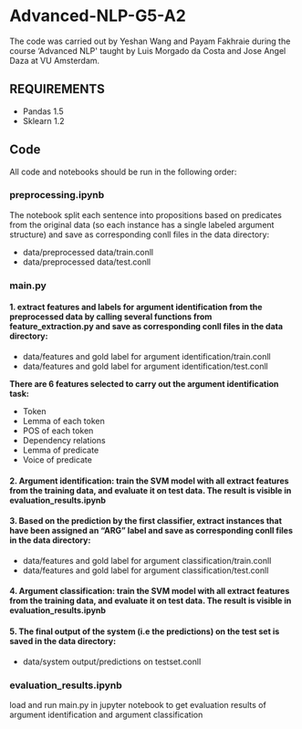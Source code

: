 # Advanced-NLP-G5-A2
The code was carried out by Yeshan Wang and Payam Fakhraie during the course ‘Advanced NLP' taught by Luis Morgado da Costa and Jose Angel Daza at VU Amsterdam.

## REQUIREMENTS
- Pandas 1.5
- Sklearn 1.2

## Code
All code and notebooks should be run in the following order:

### preprocessing.ipynb
The notebook split each sentence into propositions based on predicates from the original data (so each instance has a single labeled argument structure) and save as corresponding conll files in the data directory:
- data/preprocessed data/train.conll
- data/preprocessed data/test.conll

### main.py
#### 1. extract features and labels for argument identification from the preprocessed data by calling several functions from feature_extraction.py and save as corresponding conll files in the data directory:
- data/features and gold label for argument identification/train.conll
- data/features and gold label for argument identification/test.conll

**There are 6 features selected to carry out the argument identification task:**
- Token
- Lemma of each token
- POS of each token
- Dependency relations
- Lemma of predicate
- Voice of predicate

#### 2. Argument identification: train the SVM model with all extract features from the training data, and evaluate it on test data. The result is visible in evaluation_results.ipynb

#### 3. Based on the prediction by the first classifier, extract instances that have been assigned an “ARG” label and save as corresponding conll files in the data directory:
- data/features and gold label for argument classification/train.conll
- data/features and gold label for argument classification/test.conll

#### 4. Argument classification: train the SVM model with all extract features from the training data, and evaluate it on test data. The result is visible in evaluation_results.ipynb

#### 5. The final output of the system (i.e the predictions) on the test set is saved in the data directory:
- data/system output/predictions on testset.conll

### evaluation_results.ipynb
load and run main.py in jupyter notebook to get evaluation results of argument identification and argument classification


